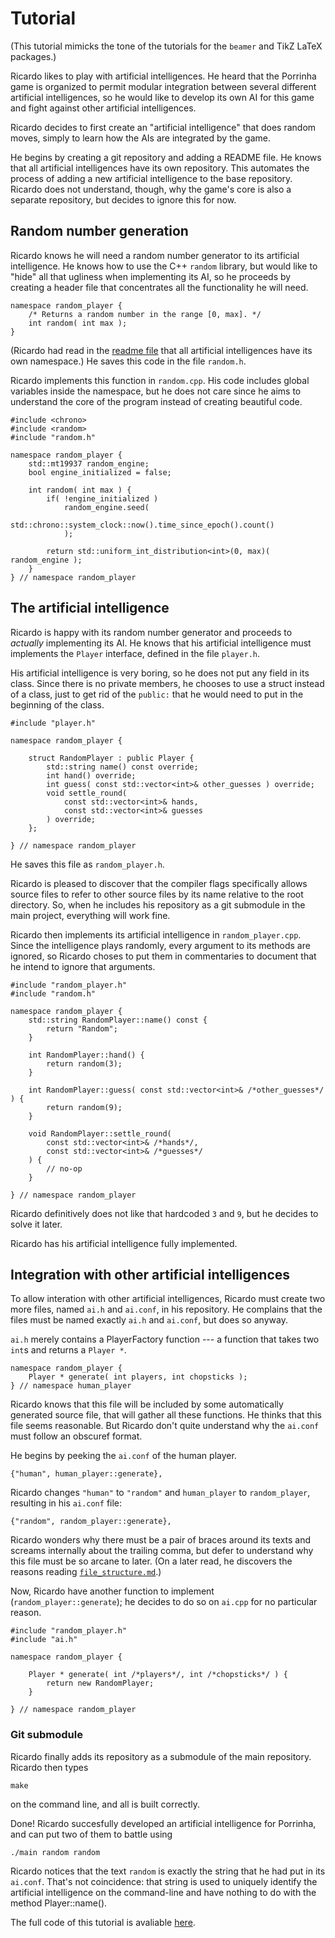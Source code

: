 Tutorial
========

(This tutorial mimicks the tone of the tutorials
for the `beamer` and TikZ LaTeX packages.)

Ricardo likes to play with artificial intelligences.
He heard that the Porrinha game is organized
to permit modular integration between
several different artificial intelligences,
so he would like to develop its own AI for this game
and fight against other artificial intelligences.

Ricardo decides to first create an "artificial intelligence"
that does random moves,
simply to learn how the AIs are integrated by the game.

He begins by creating a git repository and adding a README file.
He knows that all artificial intelligences have its own repository.
This automates the process of adding a new artificial intelligence
to the base repository.
Ricardo does not understand, though,
why the game's core is also a separate repository,
but decides to ignore this for now.


Random number generation
------------------------

Ricardo knows he will need a random number generator
to its artificial intelligence.
He knows how to use the C++ `random` library,
but would like to "hide" all that ugliness
when implementing its AI,
so he proceeds by creating a header file
that concentrates all the functionality he will need.

    namespace random_player {
        /* Returns a random number in the range [0, max]. */
        int random( int max );
    }

(Ricardo had read in the [readme file](README.md)
that all artificial intelligences have its own namespace.)
He saves this code in the file `random.h`.

Ricardo implements this function in `random.cpp`.
His code includes global variables inside the namespace,
but he does not care since he aims to understand the core of the program
instead of creating beautiful code.

    #include <chrono>
    #include <random>
    #include "random.h"

    namespace random_player {
        std::mt19937 random_engine;
        bool engine_initialized = false;

        int random( int max ) {
            if( !engine_initialized )
                random_engine.seed(
                    std::chrono::system_clock::now().time_since_epoch().count()
                );

            return std::uniform_int_distribution<int>(0, max)( random_engine );
        }
    } // namespace random_player


The artificial intelligence
---------------------------

Ricardo is happy with its random number generator
and proceeds to _actually_ implementing its AI.
He knows that his artificial intelligence
must implements the `Player` interface,
defined in the file `player.h`.

His artificial intelligence is very boring,
so he does not put any field in its class.
Since there is no private members,
he chooses to use a struct instead of a class,
just to get rid of the `public:` that he would need to put
in the beginning of the class.

    #include "player.h"

    namespace random_player {

        struct RandomPlayer : public Player {
            std::string name() const override;
            int hand() override;
            int guess( const std::vector<int>& other_guesses ) override;
            void settle_round(
                const std::vector<int>& hands,
                const std::vector<int>& guesses
            ) override;
        };

    } // namespace random_player

He saves this file as `random_player.h`.

Ricardo is pleased to discover that the compiler flags
specifically allows source files to refer to other source files
by its name relative to the root directory.
So, when he includes his repository as a git submodule in the main project,
everything will work fine.

Ricardo then implements its artificial intelligence
in `random_player.cpp`.
Since the intelligence plays randomly,
every argument to its methods are ignored,
so Ricardo choses to put them in commentaries
to document that he intend to ignore that arguments.

    #include "random_player.h"
    #include "random.h"

    namespace random_player {
        std::string RandomPlayer::name() const {
            return "Random";
        }

        int RandomPlayer::hand() {
            return random(3);
        }

        int RandomPlayer::guess( const std::vector<int>& /*other_guesses*/ ) {
            return random(9);
        }

        void RandomPlayer::settle_round(
            const std::vector<int>& /*hands*/,
            const std::vector<int>& /*guesses*/
        ) {
            // no-op
        }

    } // namespace random_player

Ricardo definitively does not like that hardcoded `3` and `9`,
but he decides to solve it later.

Ricardo has his artificial intelligence fully implemented.

Integration with other artificial intelligences
-----------------------------------------------

To allow interation with other artificial intelligences,
Ricardo must create two more files,
named `ai.h` and `ai.conf`,
in his repository.
He complains that the files must be named exactly
`ai.h` and `ai.conf`,
but does so anyway.

`ai.h` merely contains a PlayerFactory function
--- a function that takes two `int`s and returns a `Player *`.

    namespace random_player {
        Player * generate( int players, int chopsticks );
    } // namespace human_player

Ricardo knows that this file will be included
by some automatically generated source file,
that will gather all these functions.
He thinks that this file seems reasonable.
But Ricardo don't quite understand why the `ai.conf`
must follow an obscuref format.

He begins by peeking the `ai.conf` of the human player.

    {"human", human_player::generate},

Ricardo changes `"human"` to `"random"`
and `human_player` to `random_player`,
resulting in his `ai.conf` file:

    {"random", random_player::generate},

Ricardo wonders why there must be a pair of braces around its texts
and screams internally about the trailing comma,
but defer to understand why this file must be so arcane to later.
(On a later read, he discovers the reasons reading
[`file_structure.md`](file_structure.md).)

Now, Ricardo have another function to implement
(`random_player::generate`);
he decides to do so on `ai.cpp` for no particular reason.

    #include "random_player.h"
    #include "ai.h"

    namespace random_player {

        Player * generate( int /*players*/, int /*chopsticks*/ ) {
            return new RandomPlayer;
        }

    } // namespace random_player

### Git submodule

Ricardo finally adds its repository as a submodule of the main repository.
Ricardo then types

    make

on the command line, and all is built correctly.

Done!
Ricardo succesfully developed an artificial intelligence for Porrinha,
and can put two of them to battle using

    ./main random random

Ricardo notices that the text `random` is exactly the string
that he had put in its `ai.conf`.
That's not coincidence: that string is used to uniquely identify
the artificial intelligence on the command-line
and have nothing to do with the method Player::name().

The full code of this tutorial is avaliable
[here](https://github.com/royertiago/porrinha-random).
